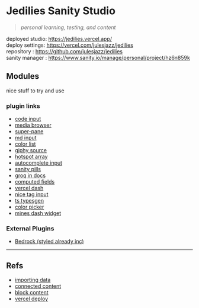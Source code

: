 # Jedilies Sanity Studio
> *personal learning, testing, and content*

deployed studio: https://jedilies.vercel.app/  
deploy settings: https://vercel.com/julesjazz/jedilies  
repository     : https://github.com/julesjazz/jedilies  
sanity manager : https://www.sanity.io/manage/personal/project/hz6n859k

## Modules
nice stuff to try and use

### plugin links
- [code input](https://www.sanity.io/plugins/code-input)
- [media browser](https://www.sanity.io/plugins/sanity-plugin-media)
- [super-pane](https://www.sanity.io/plugins/super-pane)
- [md input](https://www.sanity.io/plugins/sanity-plugin-markdown)
- [color list](https://www.sanity.io/plugins/sanity-plugin-color-list)
- [giphy source](https://www.sanity.io/plugins/sanity-plugin-asset-source-giphy)
- [hotspot array](https://www.sanity.io/plugins/hotspot-array)
- [autocomplete input](https://www.sanity.io/plugins/autocomplete-input)
- [sanity pills](https://www.sanity.io/plugins/sanity-pills)
- [groq in docs](https://www.sanity.io/plugins/documents-pane)
- [computed fields](https://www.sanity.io/plugins/sanity-plugin-computed-field)
- [vercel dash](https://www.sanity.io/plugins/vercel-dashboard-widget)
- [nice tag input](https://www.sanity.io/plugins/autocomplete-tags)
- [ts typesgen](https://www.sanity.io/plugins/sanity-codegen)
- [color picker](https://www.sanity.io/plugins/sanity-plugin-color-picker)
- [mines dash widget](https://www.sanity.io/plugins/sanity-plugin-minesweeper)

### External Plugins
- [Bedrock (styled already inc)](https://www.bedrock-layout.dev/)



---
## Refs
- [importing data](https://www.sanity.io/docs/importing-data)
- [connected content](https://www.sanity.io/docs/connected-content)
- [block content](https://www.sanity.io/docs/block-content)
- [vercel deploy](https://vercel.com/guides/deploying-sanity-studio-with-vercel)